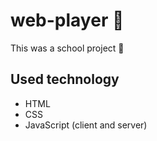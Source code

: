 # web-player 🎵

This was a school project 🏫

## Used technology
- HTML
- CSS
- JavaScript (client and server)

